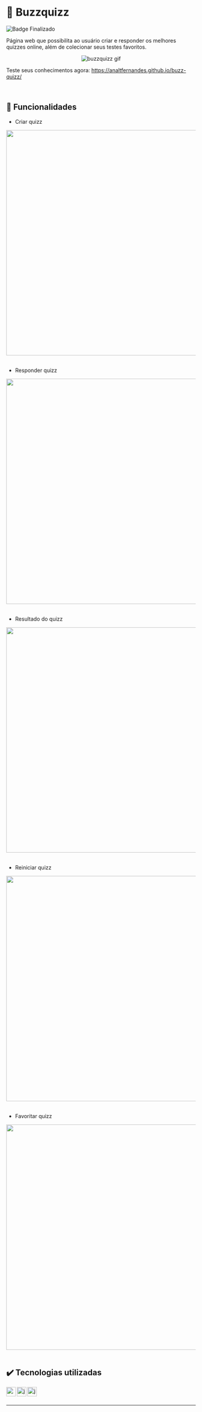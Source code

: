# :jigsaw: Buzzquizz

![Badge Finalizado](https://img.shields.io/static/v1?label=STATUS&message=FINALIZADO&color=success&style=for-the-badge)

Página web que possibilita ao usuário criar e responder os melhores quizzes online, além de colecionar seus testes favoritos.

<div align=center>
  
  ![buzzquizz gif](https://user-images.githubusercontent.com/97851922/185710512-029a90ae-ff70-4ace-8de9-1dda43dd6b72.gif)
  
</div>

Teste seus conhecimentos agora: https://analtfernandes.github.io/buzz-quizz/

<br />

## :hammer: Funcionalidades
- Criar quizz

<div align='center'>
  <img width='600px' src="https://user-images.githubusercontent.com/97851922/185710694-d979b842-9570-4b30-acf8-46d008ace4d8.gif" />
</div>

<br />

- Responder quizz

<div align='center'>
  <img width='600px' src="https://user-images.githubusercontent.com/97851922/185711163-f5065876-cf0d-40ab-96eb-0b8186501abd.gif" />
</div>

<br />

- Resultado do quizz

<div align='center'>
  <img width='600px' src="https://user-images.githubusercontent.com/97851922/185711221-3200c409-eb4e-4d3d-8432-40de28d5825c.gif" />
</div>

<br />

- Reiniciar quizz

<div align='center'>
  <img width='600px' src="https://user-images.githubusercontent.com/97851922/185711303-e5d6bc65-b5ba-49ad-9a73-e138db6fade9.gif" />
</div>

<br />

- Favoritar quizz

<div align='center'>
  <img width='600px' src="https://user-images.githubusercontent.com/97851922/185711267-22e6b74a-9e48-4d02-b101-db73e24af91a.gif" />
</div>


<br />

## :heavy_check_mark: Tecnologias utilizadas
<img align="left" alt="css" height="25px" src="https://img.shields.io/badge/-CSS-blue?logo=css3&logoColor=white" />
<img align="left" alt="javascript" height="25px" src="https://img.shields.io/badge/-JavaScript-yellow?logo=javascript&logoColor=white" />
<img align="left" alt="javascript-axios" height="25px" src="https://img.shields.io/badge/JS-axios-success" />


<br />
<br />

---
